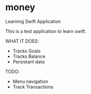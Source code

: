 # money

Learning Swift Application

This is a test application to learn swift.

WHAT IT DOES:
- Tracks Goals
- Tracks Balance
- Persistant data

TODO:
- Menu navigation
- Track Transactions